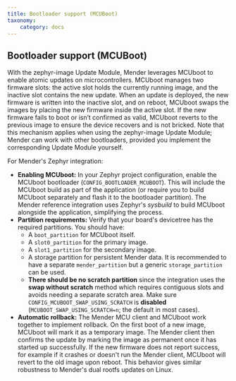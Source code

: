```yaml
---
title: Bootloader support (MCUBoot)
taxonomy:
    category: docs
---
```


## Bootloader support (MCUBoot)

With the zephyr-image Update Module, Mender leverages MCUboot to enable atomic updates on microcontrollers. MCUboot manages two firmware slots: the active slot holds the currently running image, and the inactive slot contains the new update. When an update is deployed, the new firmware is written into the inactive slot, and on reboot, MCUboot swaps the images by placing the new firmware inside the active slot. If the new firmware fails to boot or isn’t confirmed as valid, MCUboot reverts to the previous image to ensure  the device recovers and is not bricked. Note that this mechanism applies when using the zephyr-image Update Module; Mender can work with other bootloaders, provided you implement the corresponding Update Module yourself.

For Mender's Zephyr integration:
* **Enabling MCUboot:** In your Zephyr project configuration, enable the MCUboot bootloader (`CONFIG_BOOTLOADER_MCUBOOT`). This will include the MCUboot build as part of the application (or require you to build MCUboot separately and flash it to the bootloader partition). The Mender reference integration uses Zephyr's *sysbuild* to build MCUboot alongside the application​, simplifying the process.
* **Partition requirements:** Verify that your board's devicetree has the required partitions. You should have:  
  * A `boot_partition` for MCUboot itself.
  * A `slot0_partition` for the primary image.
  * A `slot1_partition` for the secondary image.
  * A storage partition for persistent Mender data. It is recommended to have a separate `mender_partition` but a generic `storage_partition` can be used.
  * **There should be no scratch partition** since the integration uses the **swap without scratch** method which requires contiguous slots and avoids needing a separate scratch area​. Make sure `CONFIG_MCUBOOT_SWAP_USING_SCRATCH` is **disabled** (`MCUBOOT_SWAP_USING_SCRATCH=n`; the default in most cases).
* **Automatic rollback:** The Mender MCU client and MCUboot work together to implement rollback. On the first boot of a new image, MCUboot will mark it as a temporary image. The Mender client then confirms the update by marking the image as permanent once it has started up successfully. If the new firmware does not report success, for example if it crashes or doesn't run the Mender client, MCUboot will revert to the old image upon reboot. This behavior gives similar robustness to Mender's dual rootfs updates on Linux.
